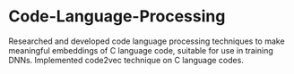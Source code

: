 # Code-Language-Processing


Researched and developed code language processing techniques to make meaningful embeddings of C language code, suitable for use in training DNNs.
Implemented code2vec technique on C language codes.
